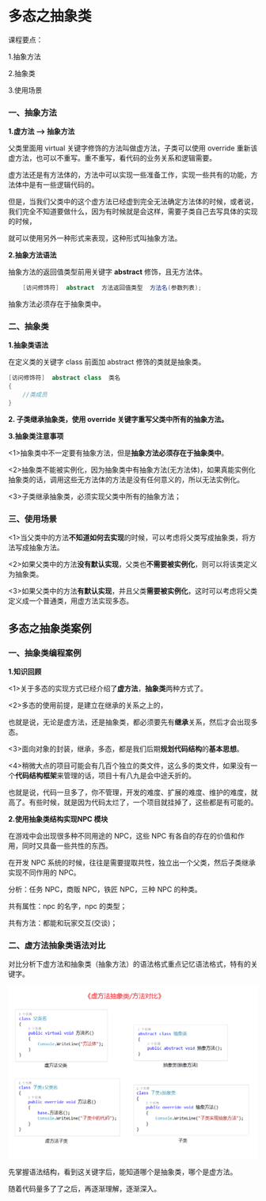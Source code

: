 # 多态之抽象类

课程要点：

1.抽象方法 

2.抽象类

3.使用场景



### 一、抽象方法

**1.虚方法 --> 抽象方法**

父类里面用 virtual 关键字修饰的方法叫做虚方法，子类可以使用 override 重新该虚方法，也可以不重写。重不重写，看代码的业务关系和逻辑需要。

虚方法还是有方法体的，方法中可以实现一些准备工作，实现一些共有的功能，方法体中是有一些逻辑代码的。

但是，当我们父类中的这个虚方法已经虚到完全无法确定方法体的时候，或者说，我们完全不知道要做什么，因为有时候就是会这样，需要子类自己去写具体的实现的时候，

就可以使用另外一种形式来表现，这种形式叫抽象方法。



**2.抽象方法语法**

抽象方法的返回值类型前用关键字 **abstract** 修饰，且无方法体。

```c#
	[访问修饰符]  abstract  方法返回值类型  方法名(参数列表);
```

抽象方法必须存在于抽象类中。



### 二、抽象类

**1.抽象类语法**

在定义类的关键字 class 前面加 abstract 修饰的类就是抽象类。

```c#
[访问修饰符]  abstract class  类名
{
	//类成员
}
```


**2. 子类继承抽象类，使用 override 关键字重写父类中所有的抽象方法。**



**3.抽象类注意事项**

<1>抽象类中不一定要有抽象方法，但是**抽象方法必须存在于抽象类中**。

<2>抽象类不能被实例化，因为抽象类中有抽象方法(无方法体)，如果真能实例化抽象类的话，调用这些无方法体的方法是没有任何意义的，所以无法实例化。

<3>子类继承抽象类，必须实现父类中所有的抽象方法；







### 三、使用场景

<1>当父类中的方法**不知道如何去实现**的时候，可以考虑将父类写成抽象类，将方法写成抽象方法。

<2>如果父类中的方法**没有默认实现**，父类也**不需要被实例化**，则可以将该类定义为抽象类。

<3>如果父类中的方法**有默认实现**，并且父类**需要被实例化**，这时可以考虑将父类定义成一个普通类，用虚方法实现多态。





## 多态之抽象类案例



### 一、抽象类编程案例

**1.知识回顾**

<1>关于多态的实现方式已经介绍了**虚方法**，**抽象类**两种方式了。

<2>多态的使用前提，是建立在继承的关系之上的，

​	  也就是说，无论是虚方法，还是抽象类，都必须要先有**继承**关系，然后才会出现多态。

<3>面向对象的封装，继承，多态，都是我们后期**规划代码结构**的**基本思想**。

<4>稍微大点的项目可能会有几百个独立的类文件，这么多的类文件，如果没有一个**代码结构框架**来管理的话，项目十有八九是会中途夭折的。

也就是说，代码一旦多了，你不管理，开发的难度、扩展的难度、维护的难度，就高了。有些时候，就是因为代码太烂了，一个项目就挂掉了，这些都是有可能的。



**2.使用抽象类结构实现NPC 模块**

在游戏中会出现很多种不同用途的 NPC，这些 NPC 有各自的存在的价值和作用，同时又具备一些共性的东西。

在开发 NPC 系统的时候，往往是需要提取共性，独立出一个父类，然后子类继承实现不同作用的 NPC。

分析：任务 NPC，商贩 NPC，铁匠 NPC，三种 NPC 的种类。

共有属性：npc 的名字，npc 的类型；

共有方法：都能和玩家交互(交谈)；



### 二、虚方法抽象类语法对比

对比分析下虚方法和抽象类（抽象方法）的语法格式重点记忆语法格式，特有的关键字。

![虚方法抽象类对比](虚方法抽象类对比.png)

先掌握语法结构，看到这关键字后，能知道哪个是抽象类，哪个是虚方法。

随着代码量多了了之后，再逐渐理解，逐渐深入。
